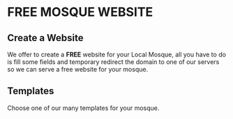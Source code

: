 # FREE MOSQUE WEBSITE

## Create a Website
We offer to create a **FREE** website for your Local Mosque, all you have to do is fill some fields and temporary redirect the domain to one of our servers so we can serve 
a free website for your mosque.

## Templates
Choose one of our many templates for your mosque. 
